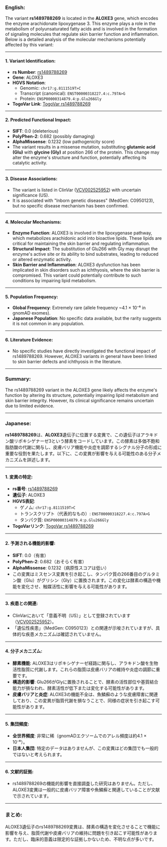 ### English:
The variant **rs1489788269** is located in the **ALOXE3** gene, which encodes the enzyme arachidonate lipoxygenase 3. This enzyme plays a role in the metabolism of polyunsaturated fatty acids and is involved in the formation of signaling molecules that regulate skin barrier function and inflammation. Below is a detailed analysis of the molecular mechanisms potentially affected by this variant:

---

#### 1. **Variant Identification**:
   - **rs Number**: [rs1489788269](https://identifiers.org/dbsnp/rs1489788269)
   - **Gene**: ALOXE3
   - **HGVS Notation**:
     - Genomic: `chr17:g.8111519T>C`
     - Transcript (canonical): `ENST00000318227.4:c.797A>G`
     - Protein: `ENSP00000314879.4:p.Glu266Gly`
   - **TogoVar Link**: [TogoVar rs1489788269](https://togovar.org/variant/17-8111519-T-C)

---

#### 2. **Predicted Functional Impact**:
   - **SIFT**: 0.0 (deleterious)
   - **PolyPhen-2**: 0.682 (possibly damaging)
   - **AlphaMissense**: 0.1232 (low pathogenicity score)
   - The variant results in a missense mutation, substituting **glutamic acid (Glu)** with **glycine (Gly)** at position 266 of the protein. This change may alter the enzyme's structure and function, potentially affecting its catalytic activity.

---

#### 3. **Disease Associations**:
   - The variant is listed in ClinVar ([VCV002525952](https://www.ncbi.nlm.nih.gov/clinvar/variation/2525952)) with uncertain significance (US).
   - It is associated with "Inborn genetic diseases" (MedGen: C0950123), but no specific disease mechanism has been confirmed.

---

#### 4. **Molecular Mechanisms**:
   - **Enzyme Function**: ALOXE3 is involved in the lipoxygenase pathway, which metabolizes arachidonic acid into bioactive lipids. These lipids are critical for maintaining the skin barrier and regulating inflammation.
   - **Structural Impact**: The substitution of Glu266 with Gly may disrupt the enzyme's active site or its ability to bind substrates, leading to reduced or altered enzymatic activity.
   - **Skin Barrier and Inflammation**: ALOXE3 dysfunction has been implicated in skin disorders such as ichthyosis, where the skin barrier is compromised. This variant could potentially contribute to such conditions by impairing lipid metabolism.

---

#### 5. **Population Frequency**:
   - **Global Frequency**: Extremely rare (allele frequency ~4.1 × 10⁻⁶ in gnomAD exomes).
   - **Japanese Population**: No specific data available, but the rarity suggests it is not common in any population.

---

#### 6. **Literature Evidence**:
   - No specific studies have directly investigated the functional impact of rs1489788269. However, ALOXE3 variants in general have been linked to skin barrier defects and ichthyosis in the literature.

---

### Summary:
The rs1489788269 variant in the ALOXE3 gene likely affects the enzyme's function by altering its structure, potentially impairing lipid metabolism and skin barrier integrity. However, its clinical significance remains uncertain due to limited evidence.

---

### Japanese:
**rs1489788269**は、**ALOXE3**遺伝子に位置する変異で、この遺伝子はアラキドン酸リポキシゲナーゼ3という酵素をコードしています。この酵素は多価不飽和脂肪酸の代謝に関与し、皮膚バリア機能や炎症を調節するシグナル分子の形成に重要な役割を果たします。以下に、この変異が影響を与える可能性のある分子メカニズムを詳述します。

---

#### 1. **変異の特定**:
   - **rs番号**: [rs1489788269](https://identifiers.org/dbsnp/rs1489788269)
   - **遺伝子**: ALOXE3
   - **HGVS表記**:
     - ゲノム: `chr17:g.8111519T>C`
     - トランスクリプト（代表的なもの）: `ENST00000318227.4:c.797A>G`
     - タンパク質: `ENSP00000314879.4:p.Glu266Gly`
   - **TogoVarリンク**: [TogoVar rs1489788269](https://togovar.org/variant/17-8111519-T-C)

---

#### 2. **予測される機能的影響**:
   - **SIFT**: 0.0（有害）
   - **PolyPhen-2**: 0.682（おそらく有害）
   - **AlphaMissense**: 0.1232（病原性スコアは低い）
   - この変異はミスセンス変異を引き起こし、タンパク質の266番目のグルタミン酸（Glu）がグリシン（Gly）に置換されます。この変化は酵素の構造や機能を変化させ、触媒活性に影響を与える可能性があります。

---

#### 3. **疾患との関連**:
   - ClinVarにおいて「意義不明（US）」として登録されています（[VCV002525952](https://www.ncbi.nlm.nih.gov/clinvar/variation/2525952)）。
   - 「遺伝性疾患」（MedGen: C0950123）との関連が示唆されていますが、具体的な疾患メカニズムは確認されていません。

---

#### 4. **分子メカニズム**:
   - **酵素機能**: ALOXE3はリポキシゲナーゼ経路に関与し、アラキドン酸を生物活性脂質に代謝します。これらの脂質は皮膚バリアの維持や炎症の調節に重要です。
   - **構造的影響**: Glu266がGlyに置換されることで、酵素の活性部位や基質結合能力が損なわれ、酵素活性が低下または変化する可能性があります。
   - **皮膚バリアと炎症**: ALOXE3の機能不全は、魚鱗癬のような皮膚障害に関連しており、この変異が脂質代謝を損なうことで、同様の症状を引き起こす可能性があります。

---

#### 5. **集団頻度**:
   - **全世界頻度**: 非常に稀（gnomADエクソームでのアレル頻度は約4.1 × 10⁻⁶）。
   - **日本人集団**: 特定のデータはありませんが、この変異はどの集団でも一般的ではないと考えられます。

---

#### 6. **文献的証拠**:
   - rs1489788269の機能的影響を直接調査した研究はありません。ただし、ALOXE3変異は一般的に皮膚バリア障害や魚鱗癬と関連していることが文献で示されています。

---

### まとめ:
ALOXE3遺伝子のrs1489788269変異は、酵素の構造を変化させることで機能に影響を与え、脂質代謝や皮膚バリアの維持に問題を引き起こす可能性があります。ただし、臨床的意義は限定的な証拠しかないため、不明な点が多いです。